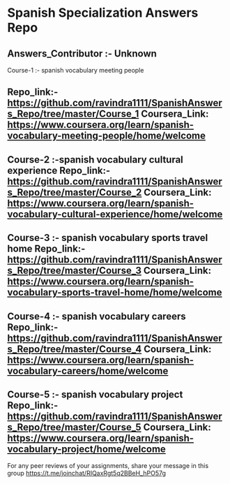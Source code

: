 # Spanish Specialization Answers Repo
Answers_Contributor :- Unknown
------------------------------------------------
Course-1 :- spanish vocabulary meeting people

Repo_link:- https://github.com/ravindra1111/SpanishAnswers_Repo/tree/master/Course_1
Coursera_Link: https://www.coursera.org/learn/spanish-vocabulary-meeting-people/home/welcome
------------------------------------------------
Course-2 :-spanish vocabulary cultural experience
Repo_link:- https://github.com/ravindra1111/SpanishAnswers_Repo/tree/master/Course_2
Coursera_Link: https://www.coursera.org/learn/spanish-vocabulary-cultural-experience/home/welcome
------------------------------------------------
Course-3 :- spanish vocabulary sports travel home
Repo_link:- https://github.com/ravindra1111/SpanishAnswers_Repo/tree/master/Course_3
Coursera_Link: https://www.coursera.org/learn/spanish-vocabulary-sports-travel-home/home/welcome
------------------------------------------------
Course-4 :- spanish vocabulary careers
Repo_link:- https://github.com/ravindra1111/SpanishAnswers_Repo/tree/master/Course_4
Coursera_Link: https://www.coursera.org/learn/spanish-vocabulary-careers/home/welcome
------------------------------------------------
Course-5 :- spanish vocabulary project
Repo_link:- https://github.com/ravindra1111/SpanishAnswers_Repo/tree/master/Course_5
Coursera_Link: https://www.coursera.org/learn/spanish-vocabulary-project/home/welcome
------------------------------------------------

For any peer reviews of your assignments, share your message in this group 
https://t.me/joinchat/RIQaxRgt5q2BBeH_hPO57g

